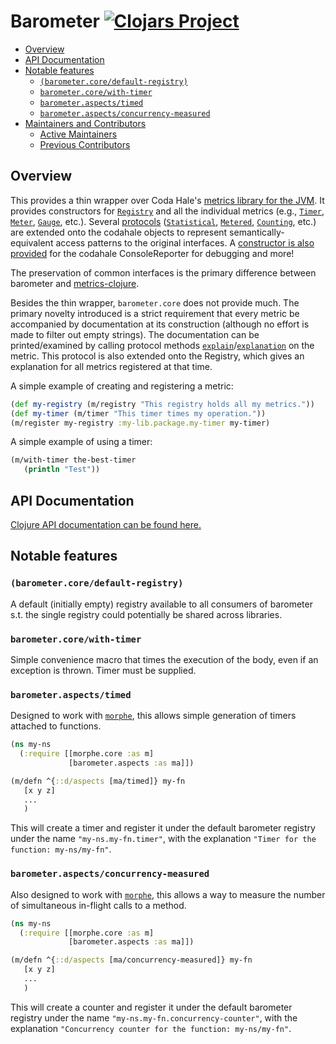 # Barometer [![Clojars Project](https://img.shields.io/clojars/v/mustangjaro/barometer.svg)](https://clojars.org/mustangjaro/barometer)

<!-- toc -->

- [Overview](#overview)
- [API Documentation](#api-documentation)
- [Notable features](#notable-features)
  * [`(barometer.core/default-registry)`](#barometercoredefault-registry)
  * [`barometer.core/with-timer`](#barometercorewith-timer)
  * [`barometer.aspects/timed`](#barometeraspectstimed)
  * [`barometer.aspects/concurrency-measured`](#barometeraspectsconcurrency-measured)
- [Maintainers and Contributors](#maintainers-and-contributors)
  * [Active Maintainers](#active-maintainers)
  * [Previous Contributors](#previous-contributors)

<!-- tocstop -->

## Overview

This provides a thin wrapper over Coda Hale's [metrics library for the JVM](https://metrics.dropwizard.io). It provides constructors for [`Registry`](src/barometer/core.clj#L49) and all the individual metrics (e.g., [`Timer`](src/barometer/core.clj#L108), [`Meter`](src/barometer/core.clj#L85), [`Gauge`](src/barometer/core.clj#L127), etc.). Several [protocols](src/barometer/protocols.clj) ([`Statistical`](src/barometer/core.clj#L173), [`Metered`](src/barometer/core.clj#L193), [`Counting`](src/barometer/core.clj#L248), etc.) are extended onto the codahale objects to represent semantically-equivalent access patterns to the original interfaces. A [constructor is also provided](src/barometer/core.clj#L348) for the codahale ConsoleReporter for debugging and more!

The preservation of common interfaces is the primary difference between barometer and [metrics-clojure](https://github.com/metrics-clojure/metrics-clojure).

Besides the thin wrapper, `barometer.core` does not provide much. The primary novelty introduced is a strict requirement that every metric be accompanied by documentation at its construction (although no effort is made to filter out empty strings). The documentation can be printed/examined by calling protocol methods [`explain`](src/barometer/protocols.clj#L23)/[`explanation`](src/barometer/protocols.clj#L22) on the metric. This protocol is also extended onto the Registry, which gives an explanation for all metrics registered at that time.

A simple example of creating and registering a metric:

```clojure
(def my-registry (m/registry "This registry holds all my metrics."))
(def my-timer (m/timer "This timer times my operation."))
(m/register my-registry :my-lib.package.my-timer my-timer)
```

A simple example of using a timer:

```clojure
(m/with-timer the-best-timer
   (println "Test"))
```

## API Documentation

[Clojure API documentation can be found here.](https://cljdoc.org/d/mustangjaro/barometer/0.1.2)

## Notable features

### `(barometer.core/default-registry)`

A default (initially empty) registry available to all consumers of barometer s.t. the single registry could potentially be shared across libraries.

### `barometer.core/with-timer`

Simple convenience macro that times the execution of the body, even if an exception is thrown. Timer must be supplied.

### `barometer.aspects/timed`

Designed to work with [`morphe`](https://github.com/galdre/morphe), this allows simple generation of timers attached to functions.

```clojure
(ns my-ns
  (:require [[morphe.core :as m]
             [barometer.aspects :as ma]])

(m/defn ^{::d/aspects [ma/timed]} my-fn
   [x y z]
   ...
   )
```

This will create a timer and register it under the default barometer registry under the name `"my-ns.my-fn.timer"`, with the explanation `"Timer for the function: my-ns/my-fn"`.

### `barometer.aspects/concurrency-measured`

Also designed to work with [`morphe`](https://github.com/galdre/morphe), this allows a way to measure the number of simultaneous in-flight calls to a method.

```clojure
(ns my-ns
  (:require [[morphe.core :as m]
             [barometer.aspects :as ma]])

(m/defn ^{::d/aspects [ma/concurrency-measured]} my-fn
   [x y z]
   ...
   )

```

This will create a counter and register it under the default barometer registry under the name `"my-ns.my-fn.concurrency-counter"`, with the explanation `"Concurrency counter for the function: my-ns/my-fn"`.

